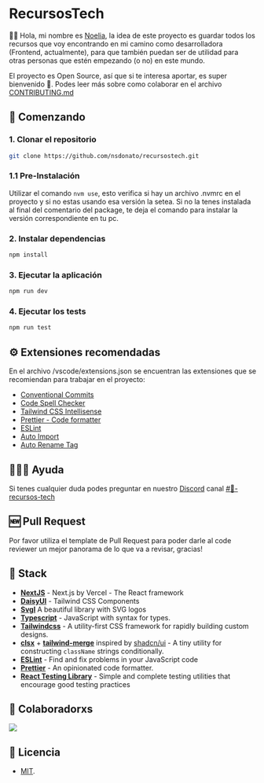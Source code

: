 # RecursosTech

👋🏻 Hola, mi nombre es [Noelia](https://twitter.com/vamoacodear), la idea de este proyecto es guardar todos los recursos que voy encontrando en mi camino como desarrolladora (Frontend, actualmente), para que también puedan ser de utilidad para otras personas que estén empezando (o no) en este mundo.

El proyecto es Open Source, así que si te interesa aportar, es super bienvenido 🥰. Podes leer más sobre como colaborar en el archivo [CONTRIBUTING.md](https://github.com/nsdonato/recursostech/blob/main/CONTRIBUTING.md)

## 🚀 Comenzando

### 1. Clonar el repositorio

```bash
git clone https://github.com/nsdonato/recursostech.git
```

### 1.1 Pre-Instalación

Utilizar el comando `nvm use`, esto verifica si hay un archivo .nvmrc en el proyecto y si no estas usando esa versión la setea. Si no la tenes instalada al final del comentario del package, te deja el comando para instalar la versión correspondiente en tu pc.

### 2. Instalar dependencias

```bash
npm install
```

### 3. Ejecutar la aplicación

```bash
npm run dev
```

### 4. Ejecutar los tests

```bash
npm run test
```

## ⚙️ Extensiones recomendadas

En el archivo /vscode/extensions.json se encuentran las extensiones que se recomiendan para trabajar en el proyecto:

- [Conventional Commits](https://marketplace.visualstudio.com/items?itemName=vivaxy.vscode-conventional-commits)
- [Code Spell Checker](https://marketplace.visualstudio.com/items?itemName=streetsidesoftware.code-spell-checker)
- [Tailwind CSS Intellisense](https://marketplace.visualstudio.com/items?itemName=bradlc.vscode-tailwindcss)
- [Prettier - Code formatter](https://marketplace.visualstudio.com/items?itemName=esbenp.prettier-vscode)
- [ESLint](https://marketplace.visualstudio.com/items?itemName=dbaeumer.vscode-eslint)
- [Auto Import](https://marketplace.visualstudio.com/items?itemName=steoates.autoimport)
- [Auto Rename Tag](https://marketplace.visualstudio.com/items?itemName=formulahendry.auto-rename-tag)

## 👩🏻‍⚕️ Ayuda

Si tenes cualquier duda podes preguntar en nuestro [Discord](https://discord.io/vamoacodear) canal [#🔗-recursos-tech](https://discord.gg/vPCHkvqUEG)

## 🆕 Pull Request

Por favor utiliza el template de Pull Request para poder darle al code reviewer un mejor panorama de lo que va a revisar, gracias!

## 🧰 Stack

- [**NextJS**](https://nextjs.org/) - Next.js by Vercel - The React framework
- [**DaisyUI**](https://daisyui.com/) - Tailwind CSS Components
- [**Svgl**](https://svgl.app/) A beautiful library with SVG logos
- [**Typescript**](https://www.typescriptlang.org/) - JavaScript with syntax for types.
- [**Tailwindcss**](https://tailwindcss.com/) - A utility-first CSS framework for rapidly building custom designs.
- [**clsx**](https://github.com/lukeed/clsx) + [**tailwind-merge**](https://github.com/dcastil/tailwind-merge) inspired by [shadcn/ui](https://ui.shadcn.com) - A tiny utility for constructing `className` strings conditionally.
- [**ESLint**](https://prettier.io/) - Find and fix problems in your JavaScript code
- [**Prettier**](https://prettier.io/) - An opinionated code formatter.
- [**React Testing Library**](https://testing-library.com/docs/react-testing-library/intro/) - Simple and complete testing utilities that encourage good testing practices

## 👥 Colaboradorxs

<a href="https://github.com/nsdonato/recursostech/graphs/contributors">
  <img src="https://contrib.rocks/image?repo=nsdonato/recursostech" />
</a>

## 🔑 Licencia

- [MIT](https://github.com/nsdonato/recursostech/blob/main/LICENSE).
